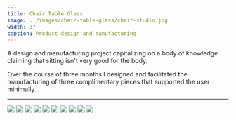 ```yaml
---
title: Chair Table Glass
image: ../images/chair-table-glass/chair-studio.jpg
width: 37
caption: Product design and manufacturing
---
```


A design and manufacturing project capitalizing on a body of knowledge claiming that sitting isn't very good for the body.

Over the course of three months I designed and facilitated the manufacturing of three complimentary pieces that supported the user minimally.

---

![](../images/chair-table-glass/outline.jpg)
![](../images/chair-table-glass/sketches.jpg)
![](../images/chair-table-glass/models.jpg)
![](../images/chair-table-glass/rhino.jpg)
![](../images/chair-table-glass/manufacturing-2.jpg)
![](../images/chair-table-glass/manufacturing-3.jpg)
![](../images/chair-table-glass/manufacturing-1.jpg)
![](../images/chair-table-glass/all-studio-1.jpg)
![](../images/chair-table-glass/chair-studio.jpg)
![](../images/chair-table-glass/glass-studio.jpg)